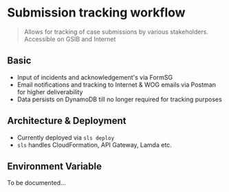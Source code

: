 # Submission tracking workflow

> Allows for tracking of case submissions by various stakeholders. Accessible on GSIB and Internet

## Basic
- Input of incidents and acknowledgement's via FormSG
- Email notifications and tracking to Internet & WOG emails via Postman for higher deliverability
- Data persists on DynamoDB till no longer required for tracking purposes

## Architecture & Deployment
- Currently deployed via `sls deploy`
- `sls` handles CloudFormation, API Gateway, Lamda etc.

## Environment Variable
To be documented...
